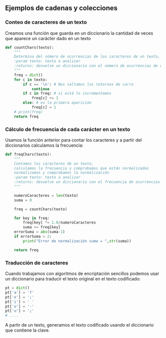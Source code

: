 ## Ejemplos de cadenas y colecciones

### Conteo de caracteres de un texto

Creamos una función que guarda en un diccionario la cantidad de veces que  aparece un carácter dado en un texto

```python
def countChars(texto):
    """
    Determina del número de ocurrencias de los caracteres de un texto, no cuenta los saltos de línea
    :param texto: texto a analizar
    :returns: devuelve un diccionario con el número de ocurrencias de cada carácter
    """
    freq = dict()
    for c in texto:
        if c == '\n': # Nos saltamos los retornos de carro
            continue
        if c in freq: # si está lo incrementamos
            freq[c] += 1
        else: # es la primera aparición
            freq[c] = 1
    # print(freq)
    return freq
```

### Cálculo de frecuencia de cada carácter en un texto

Usamos la función anterior para contar los caracteres y a partir del diccionarios calculamos la frecuencia:

```python
def freqChars(texto):
    """
    Contamos los caracteres de un texto, 
    calculamos la frecuencia y comprobamos que están normalizadas
    normalizamos y comprobamos la normalización   
    :param texto: texto a analizar
    :returns: devuelve un diccionario con el frecuencia de ocurrencias de cada carácter
    """

    numeroCaracteres = len(texto)
    suma = 0

    freq = countChars(texto)

    for key in freq:
        freq[key] *= 1.0/numeroCaracteres
        suma += freq[key]
    errorSuma = abs(suma-1)
    if errorSuma > 2:
        print("Error de normalización suma = ",str(suma))

    return freq
```

### Traducción de caracteres

Cuando trabajamos con algoritmos de encriptación sencillos podemos usar un diccionario para traducir el texto original en el texto codificado:

```python
pt = dict() 
pt['a'] = '7'
pt['e'] = ';'
pt['i'] = ' '
pt['o'] = '·'
pt['u'] = '¡'
# ....
```

A partir de un texto, generamos el texto codificado usando el diccionario que contiene la clave.
